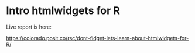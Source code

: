 # Intro htmlwidgets for R

Live report is here: 

https://colorado.posit.co/rsc/dont-fidget-lets-learn-about-htmlwidgets-for-R/
